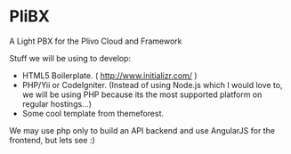 PliBX
=====

A Light PBX for the Plivo Cloud and Framework



Stuff we will be using to develop:

* HTML5 Boilerplate. ( http://www.initializr.com/ )
* PHP/Yii or CodeIgniter. (Instead of using Node.js which I would love to, we will be using PHP because its the most supported platform on regular hostings...)
* Some cool template from themeforest.


We may use php only to build an API backend and use AngularJS for the frontend, but lets see :)
